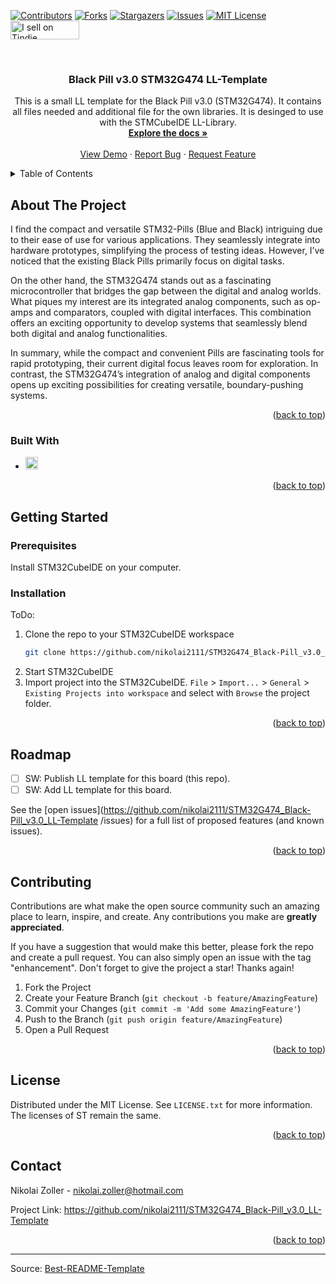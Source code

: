 <!-- Improved compatibility of back to top link: See: https://github.com/othneildrew/Best-README-Template/pull/73 -->
<a name="readme-top"></a>
<!--
*** Thanks for checking out the Best-README-Template. If you have a suggestion
*** that would make this better, please fork the repo and create a pull request
*** or simply open an issue with the tag "enhancement".
*** Don't forget to give the project a star!
*** Thanks again! Now go create something AMAZING! :D
-->



<!-- PROJECT SHIELDS -->
<!--
*** I'm using markdown "reference style" links for readability.
*** Reference links are enclosed in brackets [ ] instead of parentheses ( ).
*** See the bottom of this document for the declaration of the reference variables
*** for contributors-url, forks-url, etc. This is an optional, concise syntax you may use.
*** https://www.markdownguide.org/basic-syntax/#reference-style-links
-->
[![Contributors][contributors-shield]][contributors-url]
[![Forks][forks-shield]][forks-url]
[![Stargazers][stars-shield]][stars-url]
[![Issues][issues-shield]][issues-url]
[![MIT License][license-shield]][license-url]
<a href="https://www.tindie.com/products/nikolai2111/black-pill-v30-stm32g474/"><img src="https://d2ss6ovg47m0r5.cloudfront.net/badges/tindie-smalls.png" alt="I sell on Tindie" width="110" height="30"></a>


<!-- PROJECT LOGO -->
<br />
<div align="center">
  <a href="https://github.com/nikolai2111/STM32G474_Black-Pill_v3.0_LL-Template "></a>

<h3 align="center">Black Pill v3.0 STM32G474 LL-Template</h3>

  <p align="center">
    This is a small LL template for the Black Pill v3.0 (STM32G474). It contains all files needed and additional file for the own libraries. It is desinged to use with the STMCubeIDE LL-Library. 
    <br />
    <a href="https://github.com/nikolai2111/STM32G474_Black-Pill_v3.0_LL-Template "><strong>Explore the docs »</strong></a>
    <br />
    <br />
    <a href="https://github.com/nikolai2111/STM32G474_Black-Pill_v3.0_LL-Template ">View Demo</a>
    ·
    <a href="https://github.com/nikolai2111/STM32G474_Black-Pill_v3.0_LL-Template /issues/new?labels=bug&template=bug-report---.md">Report Bug</a>
    ·
    <a href="https://github.com/nikolai2111/STM32G474_Black-Pill_v3.0_LL-Template /issues/new?labels=enhancement&template=feature-request---.md">Request Feature</a>
  </p>
</div>



<!-- TABLE OF CONTENTS -->
<details>
  <summary>Table of Contents</summary>
  <ol>
    <li>
      <a href="#about-the-project">About The Project</a>
      <ul>
        <li><a href="#built-with">Built With</a></li>
      </ul>
    </li>
    <li>
      <a href="#getting-started">Getting Started</a>
      <ul>
        <li><a href="#prerequisites">Prerequisites</a></li>
        <li><a href="#installation">Installation</a></li>
      </ul>
    </li>
    <li><a href="#roadmap">Roadmap</a></li>
    <li><a href="#contributing">Contributing</a></li>
    <li><a href="#license">License</a></li>
    <li><a href="#contact">Contact</a></li>
  </ol>
</details>



<!-- ABOUT THE PROJECT -->
## About The Project

I find the compact and versatile STM32-Pills (Blue and Black) intriguing due to their ease of use for various applications. They seamlessly integrate into hardware prototypes, simplifying the process of testing ideas. However, I’ve noticed that the existing Black Pills primarily focus on digital tasks.

On the other hand, the STM32G474 stands out as a fascinating microcontroller that bridges the gap between the digital and analog worlds. What piques my interest are its integrated analog components, such as op-amps and comparators, coupled with digital interfaces. This combination offers an exciting opportunity to develop systems that seamlessly blend both digital and analog functionalities.

In summary, while the compact and convenient Pills are fascinating tools for rapid prototyping, their current digital focus leaves room for exploration. In contrast, the STM32G474’s integration of analog and digital components opens up exciting possibilities for creating versatile, boundary-pushing systems.

<p align="right">(<a href="#readme-top">back to top</a>)</p>



### Built With

* [<img src="https://dl.flathub.org/repo/appstream/x86_64/icons/128x128/com.st.STM32CubeIDE.png" alt="drawing" width="20"/>][cube-url]

<p align="right">(<a href="#readme-top">back to top</a>)</p>



<!-- GETTING STARTED -->
## Getting Started

### Prerequisites

Install STM32CubeIDE on your computer.

### Installation

ToDo:
1. Clone the repo to your STM32CubeIDE workspace
   ```sh
   git clone https://github.com/nikolai2111/STM32G474_Black-Pill_v3.0_LL-Template .git
   ```
2. Start STM32CubeIDE
3. Import project into the STM32CubeIDE. `File` > `Import...` > `General` > `Existing Projects into workspace` and select with `Browse` the project folder. 

<p align="right">(<a href="#readme-top">back to top</a>)</p>



<!-- ROADMAP -->
## Roadmap

- [ ] SW: Publish LL template for this board (this repo).
- [ ] SW: Add LL template for this board.

See the [open issues](https://github.com/nikolai2111/STM32G474_Black-Pill_v3.0_LL-Template /issues) for a full list of proposed features (and known issues).

<p align="right">(<a href="#readme-top">back to top</a>)</p>



<!-- CONTRIBUTING -->
## Contributing

Contributions are what make the open source community such an amazing place to learn, inspire, and create. Any contributions you make are **greatly appreciated**.

If you have a suggestion that would make this better, please fork the repo and create a pull request. You can also simply open an issue with the tag "enhancement".
Don't forget to give the project a star! Thanks again!

1. Fork the Project
2. Create your Feature Branch (`git checkout -b feature/AmazingFeature`)
3. Commit your Changes (`git commit -m 'Add some AmazingFeature'`)
4. Push to the Branch (`git push origin feature/AmazingFeature`)
5. Open a Pull Request

<p align="right">(<a href="#readme-top">back to top</a>)</p>



<!-- LICENSE -->
## License

Distributed under the MIT License. See `LICENSE.txt` for more information. The licenses of ST remain the same.

<p align="right">(<a href="#readme-top">back to top</a>)</p>



<!-- CONTACT -->
## Contact

Nikolai Zoller - [nikolai.zoller@hotmail.com](mailto:nikolai.zoller@hotmail.com)

Project Link: [https://github.com/nikolai2111/STM32G474_Black-Pill_v3.0_LL-Template ](https://github.com/nikolai2111/STM32G474_Black-Pill_v3.0_LL-Template )

<p align="right">(<a href="#readme-top">back to top</a>)</p>


---
Source: [Best-README-Template](https://github.com/othneildrew/Best-README-Template)



<!-- MARKDOWN LINKS & IMAGES -->
<!-- https://www.markdownguide.org/basic-syntax/#reference-style-links -->
[contributors-shield]: https://img.shields.io/github/contributors/nikolai2111/STM32G474_Black-Pill_v3.0_LL-Template.svg?style=for-the-badge
[contributors-url]: https://github.com/nikolai2111/STM32G474_Black-Pill_v3.0_LL-Template/graphs/contributors
[forks-shield]: https://img.shields.io/github/forks/nikolai2111/STM32G474_Black-Pill_v3.0_LL-Template.svg?style=for-the-badge
[forks-url]: https://github.com/nikolai2111/STM32G474_Black-Pill_v3.0_LL-Template/network/members
[stars-shield]: https://img.shields.io/github/stars/nikolai2111/STM32G474_Black-Pill_v3.0_LL-Template.svg?style=for-the-badge
[stars-url]: https://github.com/nikolai2111/STM32G474_Black-Pill_v3.0_LL-Template/stargazers
[issues-shield]: https://img.shields.io/github/issues/nikolai2111/STM32G474_Black-Pill_v3.0_LL-Template.svg?style=for-the-badge
[issues-url]: https://github.com/nikolai2111/STM32G474_Black-Pill_v3.0_LL-Template/issues
[license-shield]: https://img.shields.io/github/license/nikolai2111/STM32G474_Black-Pill_v3.0_LL-Template.svg?style=for-the-badge
[license-url]: https://github.com/nikolai2111/STM32G474_Black-Pill_v3.0_LL-Template/blob/master/LICENSE.txt
[cube-url]: https://www.st.com/en/development-tools/stm32cubeide.html